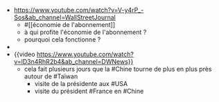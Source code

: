 - https://www.youtube.com/watch?v=V-y4rP_-Sos&ab_channel=WallStreetJournal
	- #[[économie de l'abonnement]]
	- à qui profite l'économie de l'abonnement ?
	- pourquoi cela fonctionne ?
-
- {{video https://www.youtube.com/watch?v=lD3n4RhR2b4&ab_channel=DWNews}}
	- cela fait plusieurs jours que la #Chine tourne de plus en plus près autour de #Taïwan
		- visite de la présidente aux #USA
		- visite du président #France en #Chine
